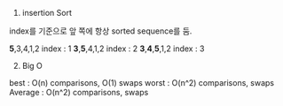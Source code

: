 1. insertion Sort

index를 기준으로 앞 쪽에 항상 sorted sequence를 둠.

**5**,3,4,1,2              index : 1
**3**,**5**,4,1,2          index : 2
**3**,**4**,**5**,1,2      index : 3

2. Big O

best : O(n) comparisons, O(1) swaps
worst : O(n^2) comparisons, swaps
Average : O(n^2) comparisons, swaps

